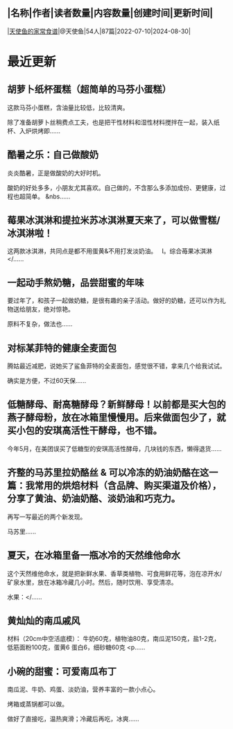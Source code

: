 |名称|作者|读者数量|内容数量|创建时间|更新时间|
---
|[天使鱼的家常食谱](https://xiaobot.net/p/chefyu?refer=0b133df9-27dc-423b-8101-639049001c13)|@天使鱼|54人|87篇|2022-07-10|2024-08-30|

# 最近更新
## 胡萝卜纸杯蛋糕（超简单的马芬小蛋糕）


这款马芬小蛋糕，含油量比较低，比较清爽。

除了准备胡萝卜丝稍费点工夫，也是把干性材料和湿性材料搅拌在一起，装入纸杯、入炉烘烤即......
## 酷暑之乐：自己做酸奶

炎炎酷暑，正是做酸奶的大好时机。

酸奶的好处多多，小朋友尤其喜欢。自己做的，不含那么多添加成份、更健康，过程也超简单。
&nbs......
## 莓果冰淇淋和提拉米苏冰淇淋夏天来了，可以做雪糕/冰淇淋啦！

这两款冰淇淋，共同点是都不用蛋黄&amp;不用打发淡奶油。
&nbsp;
I。综合苺果冰淇淋
</......
## 一起动手熬奶糖，品尝甜蜜的年味&nbsp;


要过年了，和孩子一起做奶糖，是很有趣的亲子活动。做好的奶糖，还可以作为礼物送给朋友，绝对惊艳。

原料不复杂，做法也......
## 对标某菲特的健康全麦面包


腾姑最近减肥，说她买了鲨鱼菲特的全麦面包，感觉很不错，拿来几个给我试试。



确实是方便，不过60天保......
## 低糖酵母、耐高糖酵母？新鲜酵母！以前都是买大包的燕子酵母粉，放在冰箱里慢慢用。后来做面包少了，就买小包的安琪高活性干酵母，也不错。

今年5月，在美团误买了低糖型的安琪高活性酵母，几块钱的东西，懒得退货......
## 齐整的马苏里拉奶酪丝 &amp; 可以冷冻的奶油奶酪在这一篇：我常用的烘焙材料（含品牌、购买渠道及价格），分享了黄油、奶油奶酪、淡奶油和巧克力。

再写一写最近的两个新发现。


马苏里......
## 夏天，在冰箱里备一瓶冰冷的天然维他命水

这个天然维他命水，就是把新鲜水果、香草类植物、可食用鲜花等，泡在凉开水/矿泉水里，放在冰箱冷藏几小时。然后，随时饮用、享受清凉。

水果：</......
## 黄灿灿的南瓜戚风

材料（20cm中空活底模）：
牛奶60克，植物油80克，南瓜泥150克，盐1-2克，低筋面粉100克，蛋黄6
蛋白6，细砂糖60克
<p......
## 小碗的甜蜜：可爱南瓜布丁

南瓜泥、牛奶、鸡蛋、淡奶油，营养丰富的一款小点心。

烤箱或蒸锅都可以做。

做好了直接吃，温热爽滑；冷藏后再吃，冰爽......

